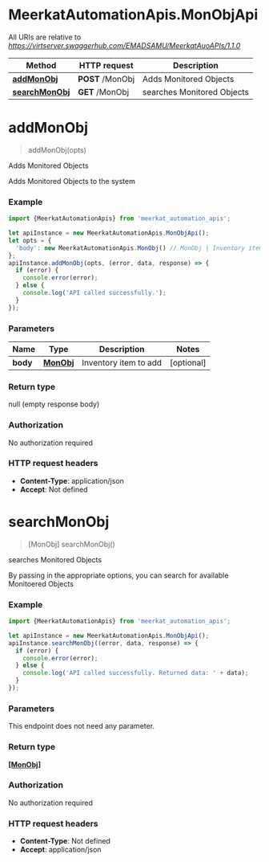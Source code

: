 # MeerkatAutomationApis.MonObjApi

All URIs are relative to *https://virtserver.swaggerhub.com/EMADSAMU/MeerkatAuoAPIs/1.1.0*

Method | HTTP request | Description
------------- | ------------- | -------------
[**addMonObj**](MonObjApi.md#addMonObj) | **POST** /MonObj | Adds Monitored Objects
[**searchMonObj**](MonObjApi.md#searchMonObj) | **GET** /MonObj | searches Monitored Objects

<a name="addMonObj"></a>
# **addMonObj**
> addMonObj(opts)

Adds Monitored Objects

Adds Monitored Objects to the system

### Example
```javascript
import {MeerkatAutomationApis} from 'meerkat_automation_apis';

let apiInstance = new MeerkatAutomationApis.MonObjApi();
let opts = { 
  'body': new MeerkatAutomationApis.MonObj() // MonObj | Inventory item to add
};
apiInstance.addMonObj(opts, (error, data, response) => {
  if (error) {
    console.error(error);
  } else {
    console.log('API called successfully.');
  }
});
```

### Parameters

Name | Type | Description  | Notes
------------- | ------------- | ------------- | -------------
 **body** | [**MonObj**](MonObj.md)| Inventory item to add | [optional] 

### Return type

null (empty response body)

### Authorization

No authorization required

### HTTP request headers

 - **Content-Type**: application/json
 - **Accept**: Not defined

<a name="searchMonObj"></a>
# **searchMonObj**
> [MonObj] searchMonObj()

searches Monitored Objects

By passing in the appropriate options, you can search for available Monitoered Objects 

### Example
```javascript
import {MeerkatAutomationApis} from 'meerkat_automation_apis';

let apiInstance = new MeerkatAutomationApis.MonObjApi();
apiInstance.searchMonObj((error, data, response) => {
  if (error) {
    console.error(error);
  } else {
    console.log('API called successfully. Returned data: ' + data);
  }
});
```

### Parameters
This endpoint does not need any parameter.

### Return type

[**[MonObj]**](MonObj.md)

### Authorization

No authorization required

### HTTP request headers

 - **Content-Type**: Not defined
 - **Accept**: application/json

